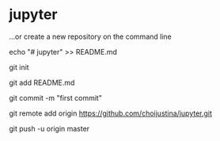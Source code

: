 # jupyter

…or create a new repository on the command line

echo "# jupyter" >> README.md

git init

git add README.md

git commit -m "first commit"

git remote add origin https://github.com/choijustina/jupyter.git

git push -u origin master
